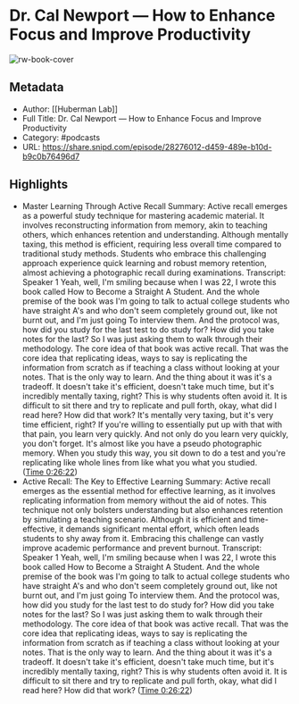 # Dr. Cal Newport —  How to Enhance Focus and Improve Productivity

![rw-book-cover](https://wsrv.nl/?url=https%3A%2F%2Fmegaphone.imgix.net%2Fpodcasts%2F042e6144-725e-11ec-a75d-c38f702aecad%2Fimage%2FHuberman-Lab-Podcast-Thumbnail-3000x3000.png%3Fixlib%3Drails-4.3.1%26max-w%3D3000%26max-h%3D3000%26fit%3Dcrop%26auto%3Dformat%2Ccompress&w=100&h=100)

## Metadata
- Author: [[Huberman Lab]]
- Full Title: Dr. Cal Newport —  How to Enhance Focus and Improve Productivity
- Category: #podcasts
- URL: https://share.snipd.com/episode/28276012-d459-489e-b10d-b9c0b76496d7

## Highlights
- Master Learning Through Active Recall
  Summary:
  Active recall emerges as a powerful study technique for mastering academic material.
  It involves reconstructing information from memory, akin to teaching others, which enhances retention and understanding. Although mentally taxing, this method is efficient, requiring less overall time compared to traditional study methods.
  Students who embrace this challenging approach experience quick learning and robust memory retention, almost achieving a photographic recall during examinations.
  Transcript:
  Speaker 1
  Yeah, well, I'm smiling because when I was 22, I wrote this book called How to Become a Straight A Student. And the whole premise of the book was I'm going to talk to actual college students who have straight A's and who don't seem completely ground out, like not burnt out, and I'm just going To interview them. And the protocol was, how did you study for the last test to do study for? How did you take notes for the last? So I was just asking them to walk through their methodology. The core idea of that book was active recall. That was the core idea that replicating ideas, ways to say is replicating the information from scratch as if teaching a class without looking at your notes. That is the only way to learn. And the thing about it was it's a tradeoff. It doesn't take it's efficient, doesn't take much time, but it's incredibly mentally taxing, right? This is why students often avoid it. It is difficult to sit there and try to replicate and pull forth, okay, what did I read here? How did that work? It's mentally very taxing, but it's very time efficient, right? If you're willing to essentially put up with that with that pain, you learn very quickly. And not only do you learn very quickly, you don't forget. It's almost like you have a pseudo photographic memory. When you study this way, you sit down to do a test and you're replicating like whole lines from like what you what you studied. ([Time 0:26:22](https://share.snipd.com/snip/73aab44e-f6de-4403-b4f6-6b10689b4dea))
- Active Recall: The Key to Effective Learning
  Summary:
  Active recall emerges as the essential method for effective learning, as it involves replicating information from memory without the aid of notes.
  This technique not only bolsters understanding but also enhances retention by simulating a teaching scenario. Although it is efficient and time-effective, it demands significant mental effort, which often leads students to shy away from it.
  Embracing this challenge can vastly improve academic performance and prevent burnout.
  Transcript:
  Speaker 1
  Yeah, well, I'm smiling because when I was 22, I wrote this book called How to Become a Straight A Student. And the whole premise of the book was I'm going to talk to actual college students who have straight A's and who don't seem completely ground out, like not burnt out, and I'm just going To interview them. And the protocol was, how did you study for the last test to do study for? How did you take notes for the last? So I was just asking them to walk through their methodology. The core idea of that book was active recall. That was the core idea that replicating ideas, ways to say is replicating the information from scratch as if teaching a class without looking at your notes. That is the only way to learn. And the thing about it was it's a tradeoff. It doesn't take it's efficient, doesn't take much time, but it's incredibly mentally taxing, right? This is why students often avoid it. It is difficult to sit there and try to replicate and pull forth, okay, what did I read here? How did that work? ([Time 0:26:22](https://share.snipd.com/snip/a696137d-8064-4c0c-8058-469d8b6ca3f3))
